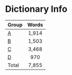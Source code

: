 ﻿Dictionary Info
=======


|Group|Words|
|-----|:------:|
|[A](A.json)|1,914|
|[B](B.json)|1,503|
|[C](C.json)|3,468|
|[D](D.json)|970|
|Total|7,855|
